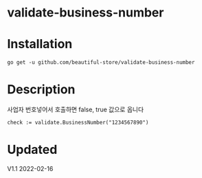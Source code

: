 # validate-business-number

# Installation
```
go get -u github.com/beautiful-store/validate-business-number
```


# Description

사업자 번호넣어서 호출하면 false, true 값으로 옵니다
```
check := validate.BusinessNumber("1234567890")
```
# Updated
V1.1 2022-02-16
